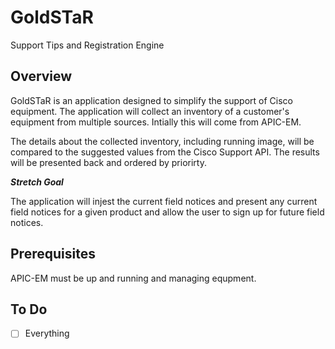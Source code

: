 # GoldSTaR
Support Tips and Registration Engine

## Overview
GoldSTaR is an application designed to simplify the support of Cisco equipment.  The application will collect an inventory of a customer's equipment from multiple sources.  Intially this will come from APIC-EM.  

The details about the collected inventory, including running image, will be compared to the suggested values from the Cisco Support API.  The results will be presented back and ordered by priorirty.

***Stretch Goal***

The application will injest the current field notices and present any current field notices for a given product and allow the user to sign up for future field notices. 

## Prerequisites
APIC-EM must be up and running and managing equpment.

## To Do
* [ ] Everything
